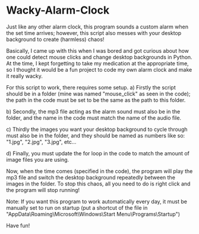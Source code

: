 # Wacky-Alarm-Clock

Just like any other alarm clock, this program sounds a custom alarm when the set time arrives; however, this script also messes with your desktop background to create (harmless) chaos!

Basically, I came up with this when I was bored and got curious about how one could detect mouse clicks and change desktop backgrounds in Python. At the time, I kept forgetting to take my medication at the appropriate time, so I thought it would be a fun project to code my own alarm clock and make it really wacky.

For this script to work, there requires some setup. 
a) Firstly the script should be in a folder (mine was named "mouse_click" as seen in the code); the path in the code must be set to be the same as the path to this folder. 

b) Secondly, the mp3 file acting as the alarm sound must also be in the folder, and the name in the code must match the name of the audio file. 

c) Thirdly the images you want your desktop background to cycle through must also be in the folder, and they should be named as numbers like so: "1.jpg", "2.jpg", "3.jpg", etc... 

d) Finally, you must update the for loop in the code to match the amount of image files you are using. 

Now, when the time comes (specified in the code), the program will play the mp3 file and switch the desktop background repeatedly between the images in the folder. To stop this chaos, all you need to do is right click and the  program will stop running!

Note: If you want this program to work automatically every day, it must be manually set to run on startup (put a shortcut of the file in "AppData\Roaming\Microsoft\Windows\Start Menu\Programs\Startup")

Have fun!
